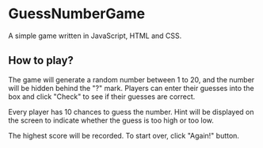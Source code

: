 # GuessNumberGame
A simple game written in JavaScript, HTML and CSS. 

## How to play?
The game will generate a random number between 1 to 20, and the number will be hidden behind the "?" mark. Players can enter their guesses into the box and click "Check" to see if their guesses are correct. 

Every player has 10 chances to guess the number. Hint will be displayed on the screen to indicate whether the guess is too high or too low. 

The highest score will be recorded. To start over, click "Again!" button.

